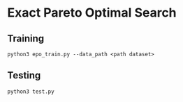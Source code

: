# Exact Pareto Optimal Search
## Training
```
python3 epo_train.py --data_path <path dataset>
```
## Testing
```
python3 test.py
```

